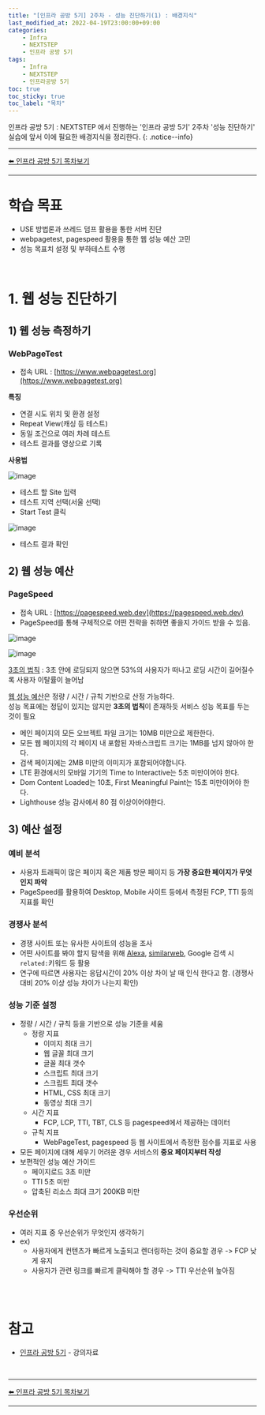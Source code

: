 ```yaml
---
title: "[인프라 공방 5기] 2주차 - 성능 진단하기(1) : 배경지식"
last_modified_at: 2022-04-19T23:00:00+09:00
categories:
    - Infra
    - NEXTSTEP
    - 인프라 공방 5기 
tags:
    - Infra
    - NEXTSTEP
    - 인프라공방 5기
toc: true
toc_sticky: true
toc_label: "목차"
---
```


인프라 공방 5기 : NEXTSTEP 에서 진행하는 '인프라 공방 5기' 2주차 '성능 진단하기' 실습에 앞서 이에 필요한 배경지식을 정리한다.
{: .notice--info}

---

<div style="
  display: flex;
  justify-content: space-between;
">
  <a href="/infra/nextstep/인프라%20공방%205기/infra-workshop-00-overview/">⬅️ 인프라 공방 5기 목차보기</a>
</div>

---

# 학습 목표

- USE 방법론과 쓰레드 덤프 활용을 통한 서버 진단
- webpagetest, pagespeed 활용을 통한 웹 성능 예산 고민
- 성능 목표치 설정 및 부하테스트 수행 

<br>

# 1. 웹 성능 진단하기

## 1) 웹 성능 측정하기

### WebPageTest

- 접속 URL : [https://www.webpagetest.org](https://www.webpagetest.org)

**특징**
- 연결 시도 위치 및 환경 설정
- Repeat View(캐싱 등 테스트)
- 동일 조건으로 여러 차례 테스트
- 테스트 결과를 영상으로 기록

**사용법**

![image](https://user-images.githubusercontent.com/53864640/165339060-adbea074-801b-4403-b938-6a663be75dd6.png)

- 테스트 할 Site 입력
- 테스트 지역 선택(서울 선택)
- Start Test 클릭

![image](https://user-images.githubusercontent.com/53864640/165338779-31ac593a-e1d2-43ab-8470-be20a9569b6b.png)

- 테스트 결과 확인

## 2) 웹 성능 예산

### PageSpeed

- 접속 URL : [https://pagespeed.web.dev](https://pagespeed.web.dev)
- PageSpeed를 통해 구체적으로 어떤 전략을 취하면 좋을지 가이드 받을 수 있음.

![image](https://user-images.githubusercontent.com/53864640/165340655-86984b81-3f25-4cbd-943b-97ffd6a09c9b.png)

![image](https://user-images.githubusercontent.com/53864640/165340721-3cb7a2b5-26b3-4856-b706-505c5cd0c84e.png)


[3초의 법칙](https://www.thinkwithgoogle.com/intl/en-ca/marketing-strategies/app-and-mobile/mobile-page-speed-new-industry-benchmarks/)
: 3초 안에 로딩되지 않으면 53%의 사용자가 떠나고 로딩 시간이 길어질수록 사용자 이탈률이 늘어남

[웹 성능 예산](https://addyosmani.com/blog/performance-budgets/)은 정량 / 시간 / 규칙 기반으로 산정 가능하다.<br>
성능 목표에는 정답이 있지는 않지만 **3초의 법칙**이 존재하듯 서비스 성능 목표를 두는 것이 필요

- 메인 페이지의 모든 오브젝트 파일 크기는 10MB 미만으로 제한한다.
- 모든 웹 페이지의 각 페이지 내 포함된 자바스크립트 크기는 1MB를 넘지 않아야 한다.
- 검색 페이지에는 2MB 미만의 이미지가 포함되어야합니다.
- LTE 환경에서의 모바일 기기의 Time to Interactive는 5초 미만이어야 한다.
- Dom Content Loaded는 10초, First Meaningful Paint는 15초 미만이어야 한다.
- Lighthouse 성능 감사에서 80 점 이상이어야한다.

## 3) 예산 설정

### 예비 분석

- 사용자 트래픽이 많은 페이지 혹은 제품 방문 페이지 등 **가장 중요한 페이지가 무엇인지 파악**
- PageSpeed를 활용하여 Desktop, Mobile 사이트 등에서 측정된 FCP, TTI 등의 지표를 확인

### 경쟁사 분석

- 경쟁 사이트 또는 유사한 사이트의 성능을 조사
- 어떤 사이트를 봐야 할지 탐색을 위해 [Alexa](https://www.alexa.com), [similarweb](https://www.similarweb.com/), Google 검색 시 `related:`키워드 등 활용
- 연구에 따르면 사용자는 응답시간이 20% 이상 차이 날 때 인식 한다고 함. (경쟁사 대비 20% 이상 성능 차이가 나는지 확인)

### 성능 기준 설정

- 정량 / 시간 / 규칙 등을 기반으로 성능 기준을 세움
  - 정량 지표
    - 이미지 최대 크기
    - 웹 글꼴 최대 크기
    - 글꼴 최대 갯수
    - 스크립트 최대 크기
    - 스크립트 최대 갯수
    - HTML, CSS 최대 크기
    - 동영상 최대 크기
  - 시간 지표
    - FCP, LCP, TTI, TBT, CLS 등 pagespeed에서 제공하는 데이터
  - 규칙 지표
    - WebPageTest, pagespeed 등 웹 사이트에서 측정한 점수를 지표로 사용
- 모든 페이지에 대해 세우기 어려운 경우 서비스의 **중요 페이지부터 작성**
- 보편적인 성능 예산 가이드
  - 페이지로드 3초 미만
  - TTI 5초 미만
  - 압축된 리소스 최대 크기 200KB 미만

### 우선순위

- 여러 지표 중 우선순위가 무엇인지 생각하기
- ex)
  - 사용자에게 컨텐츠가 빠르게 노출되고 렌더링하는 것이 중요할 경우 -> FCP 낮게 유지
  - 사용자가 관련 링크를 빠르게 클릭해야 할 경우 -> TTI 우선순위 높아짐

<br>

[//]: # (# 2. 부하 테스트)

[//]: # ()
[//]: # (<br>)

[//]: # ()
[//]: # (# 3. 서버 진단하기)

[//]: # ()
[//]: # (<br>)

[//]: # ()
[//]: # (# 4. 애플리케이션 진단하기)

<br>

# 참고

- [인프라 공방 5기](https://edu.nextstep.camp/c/VI4PhjPA/) - 강의자료

<br>

---

<div style="
  display: flex;
  justify-content: space-between;
">
  <a href="/infra/nextstep/인프라%20공방%205기/infra-workshop-00-overview/">⬅️ 인프라 공방 5기 목차보기</a>
</div>

---
